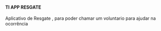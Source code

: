 #### TI APP RESGATE
Aplicativo de Resgate , para poder chamar um voluntario para ajudar na ocorrência
